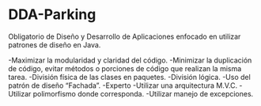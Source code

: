 # DDA-Parking
Obligatorio de Diseño y Desarrollo de Aplicaciones enfocado en utilizar patrones de diseño en Java.

-Maximizar la modularidad y claridad del código.
-Minimizar la duplicación de código, evitar métodos o porciones de código que realizan la misma tarea.
-División física de las clases en paquetes.
-División lógica.
-Uso del patrón de diseño “Fachada”.
-Experto
-Utilizar una arquitectura M.V.C.
-Utilizar polimorfismo donde corresponda.
-Utilizar manejo de excepciones.
